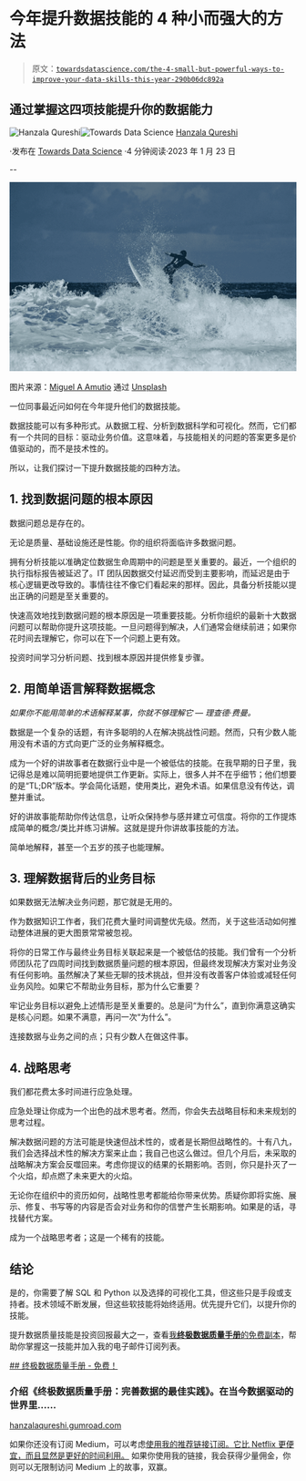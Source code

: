 # 今年提升数据技能的 4 种小而强大的方法

> 原文：[`towardsdatascience.com/the-4-small-but-powerful-ways-to-improve-your-data-skills-this-year-290b06dc892a`](https://towardsdatascience.com/the-4-small-but-powerful-ways-to-improve-your-data-skills-this-year-290b06dc892a)

## 通过掌握这四项技能提升你的数据能力

[](https://hanzalaqureshi.medium.com/?source=post_page-----290b06dc892a--------------------------------)![Hanzala Qureshi](https://hanzalaqureshi.medium.com/?source=post_page-----290b06dc892a--------------------------------)[](https://towardsdatascience.com/?source=post_page-----290b06dc892a--------------------------------)![Towards Data Science](https://towardsdatascience.com/?source=post_page-----290b06dc892a--------------------------------) [Hanzala Qureshi](https://hanzalaqureshi.medium.com/?source=post_page-----290b06dc892a--------------------------------)

·发布在 [Towards Data Science](https://towardsdatascience.com/?source=post_page-----290b06dc892a--------------------------------) ·4 分钟阅读·2023 年 1 月 23 日

--

![](img/2e58a3c710426c94953ccbd4d66a123d.png)

图片来源：[Miguel A Amutio](https://unsplash.com/es/@amutiomi?utm_source=medium&utm_medium=referral) 通过 [Unsplash](https://unsplash.com/?utm_source=medium&utm_medium=referral)

一位同事最近问如何在今年提升他们的数据技能。

数据技能可以有多种形式。从数据工程、分析到数据科学和可视化。然而，它们都有一个共同的目标：驱动业务价值。这意味着，与技能相关的问题的答案更多是价值驱动的，而不是技术性的。

所以，让我们探讨一下提升数据技能的四种方法。

## 1\. 找到数据问题的根本原因

数据问题总是存在的。

无论是质量、基础设施还是性能。你的组织将面临许多数据问题。

拥有分析技能以准确定位数据生命周期中的问题是至关重要的。最近，一个组织的执行指标报告被延迟了。IT 团队因数据交付延迟而受到主要影响，而延迟是由于核心逻辑更改导致的。事情往往不像它们看起来的那样。因此，具备分析技能以提出正确的问题是至关重要的。

快速高效地找到数据问题的根本原因是一项重要技能。分析你组织的最新十大数据问题可以帮助你提升这项技能。一旦问题得到解决，人们通常会继续前进；如果你花时间去理解它，你可以在下一个问题上更有效。

投资时间学习分析问题、找到根本原因并提供修复步骤。

## 2\. 用简单语言解释数据概念

*如果你不能用简单的术语解释某事，你就不够理解它 — 理查德·费曼。*

数据是一个复杂的话题，有许多聪明的人在解决挑战性问题。然而，只有少数人能用没有术语的方式向更广泛的业务解释概念。

成为一个好的讲故事者在数据行业中是一个被低估的技能。在我早期的日子里，我记得总是难以简明扼要地提供工作更新。实际上，很多人并不在乎细节；他们想要的是“TL;DR”版本。学会简化话题，使用类比，避免术语。如果信息没有传达，调整并重试。

好的讲故事能帮助你传达信息，让听众保持参与感并建立可信度。将你的工作提炼成简单的概念/类比并练习讲解。这就是提升你讲故事技能的方法。

简单地解释，甚至一个五岁的孩子也能理解。

## 3\. 理解数据背后的业务目标

如果数据无法解决业务问题，那它就是无用的。

作为数据知识工作者，我们花费大量时间调整优先级。然而，关于这些活动如何推动整体进展的更大图景常常被忽视。

将你的日常工作与最终业务目标关联起来是一个被低估的技能。我们曾有一个分析师团队花了四周时间找到数据质量问题的根本原因，但最终发现解决方案对业务没有任何影响。虽然解决了某些无聊的技术挑战，但并没有改善客户体验或减轻任何业务风险。如果它不帮助业务目标，那为什么它重要？

牢记业务目标以避免上述情形是至关重要的。总是问“为什么”，直到你满意这确实是核心问题。如果不满意，再问一次“为什么”。

连接数据与业务之间的点；只有少数人在做这件事。

## 4\. 战略思考

我们都花费太多时间进行应急处理。

应急处理让你成为一个出色的战术思考者。然而，你会失去战略目标和未来规划的思考过程。

解决数据问题的方法可能是快速但战术性的，或者是长期但战略性的。十有八九，我们会选择战术性的解决方案来止血；我自己也这么做过。但几个月后，未采取的战略解决方案会反噬回来。考虑你提议的结果的长期影响。否则，你只是扑灭了一个火焰，却点燃了未来更大的火焰。

无论你在组织中的资历如何，战略性思考都能给你带来优势。质疑你即将实施、展示、修复、书写等的内容是否会对业务和你的信誉产生长期影响。如果是的话，寻找替代方案。

成为一个战略思考者；这是一个稀有的技能。

## 结论

是的，你需要了解 SQL 和 Python 以及选择的可视化工具，但这些只是手段或支持者。技术领域不断发展，但这些软技能将始终适用。优先提升它们，以提升你的技能。

提升数据质量技能是投资回报最大之一，查看[我**终极数据质量手册**的免费副本](http://hanzalaqureshi.gumroad.com/l/cfijx)，帮助你掌握这一技能并加入我的电子邮件订阅列表。

[## 终极数据质量手册 - 免费！](https://hanzalaqureshi.gumroad.com/l/cfijx?layout=profile&source=post_page-----290b06dc892a--------------------------------)

### 介绍《**终极数据质量手册：完善数据的最佳实践**》。在当今数据驱动的世界里……

[hanzalaqureshi.gumroad.com](https://hanzalaqureshi.gumroad.com/l/cfijx?layout=profile&source=post_page-----290b06dc892a--------------------------------)

如果你还没有订阅 Medium，可以考虑[使用我的推荐链接订阅。它比 Netflix 更便宜，而且显然是更好的时间利用。](https://hanzalaqureshi.medium.com/membership) 如果你使用我的链接，我会获得少量佣金，你则可以无限制访问 Medium 上的故事，双赢。
